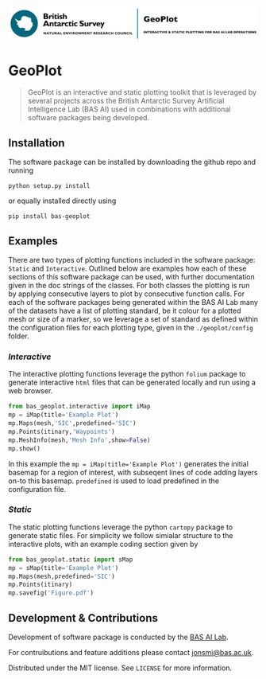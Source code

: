![](logo.jpg)
# GeoPlot
>GeoPlot is an interactive and static plotting toolkit that is leveraged by several projects across the British Antarctic Survey Artificial Intelligence Lab (BAS AI) used in combinations with additional software packages being developed. 

## Installation
The software package can be installed by downloading the github repo and running
```
python setup.py install
```
or equally installed directly using
```
pip install bas-geoplot
```

## Examples
There are two types of plotting functions included in the software package: `Static` and `Interactive`. Outlined below are examples how each of these sections of this software package can be used, with further documentation given in the doc strings of the classes. For both classes the plotting is run by applying consecutive layers to plot by consecutive function calls. For each of the software packages being generated within the BAS AI Lab many of the datasets have a list of plotting standard, be it colour for a plotted mesh or size of a marker, so we leverage a set of standard as defined within the configuration files for each plotting type, given in the `./geoplot/config` folder.
### *Interactive*
The interactive plotting functions leverage the python `folium` package to generate interactive `html` files that can be generated locally and run using a web browser. 
``` python
from bas_geoplot.interactive import iMap
mp = iMap(title='Example Plot')
mp.Maps(mesh,'SIC',predefined='SIC')
mp.Points(itinary,'Waypoints')
mp.MeshInfo(mesh,'Mesh Info',show=False)
mp.show()
```
In this example the `mp = iMap(title='Example Plot')` generates the initial basemap for a region of interest, with subseqent lines of code adding layers on-to this basemap. `predefined` is used to load predefined in the configuration file.

### *Static*
The static plotting functions leverage the python `cartopy` package to generate static files. For simplicity we follow simialar structure to the interactive plots, with an example coding section given by
``` python
from bas_geoplot.static import sMap
mp = sMap(title='Example Plot')
mp.Maps(mesh,predefined='SIC')
mp.Points(itinary)
mp.savefig('Figure.pdf')
```

## Development & Contributions
Development of software package is conducted by the [BAS AI Lab](https://www.bas.ac.uk/team/science-teams/ai-lab/).

For contruibutions and feature additions please contact [jonsmi@bas.ac.uk](jonsmi@bas.ac.uk).

Distributed under the MIT license. See ``LICENSE`` for more information.


[version]: https://img.shields.io/GeoPlot/v/datadog-metrics.svg?style=flat-square
[downloads]: https://img.shields.io/GeoPlot/dm/datadog-metrics.svg?style=flat-square
